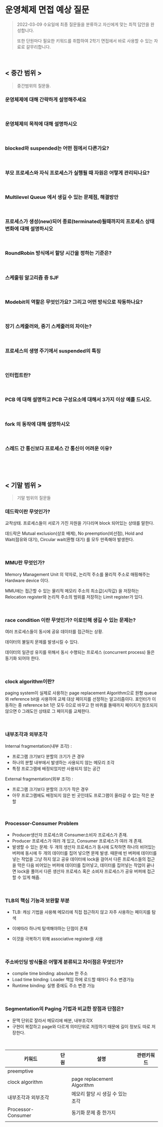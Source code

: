 # 운영체제 면접 예상 질문

> 2022-03-09 수요일에 최종 질문들을 분류하고 자신에게 맞는 최적 답안을 완성합니다.
>
> 또한 단원마다 필요한 키워드를 취합하여 2학기 면접에서 바로 사용할 수 있는 자료로 갈무리합니다.

​          

## < 중간 범위 >

> 중간범위의 질문들.

### 운영체제에 대해 간략하게 설명해주세요

​         

### 운영체제의 목적에 대해 설명하시오

​         

### blocked와 suspended는 어떤 점에서 다른가요?

​       

### 부모 프로세스와 자식 프로세스가 실행될 때 자원은 어떻게 관리되나요?

​           

### Multilevel Queue 에서 생길 수 있는 문제점, 해결방안

​         

### 프로세스가 생성(new)되어 종료(terminated)될때까지의 프로세스 상태 변화에 대해 설명하시오

​      

### RoundRobin 방식에서 할당 시간을 정하는 기준은?

​        

### 스케줄링 알고리즘 중 SJF

​       

### Modebit의 역할은 무엇인가요? 그리고 어떤 방식으로 작동하나요?

​         

### 장기 스케줄러와, 중기 스케줄러의 차이는?

​      

### 프로세스의 생명 주기에서 suspended의 특징

​       

### 인터럽트란?

​       

### PCB 에 대해 설명하고 PCB 구성요소에 대해서 3가지 이상 예를 드시오.

​        

### fork 의 동작에 대해 설명하시오

​       

### 스레드 간 통신보다 프로세스 간 통신이 어려운 이유?

​         

​          



## < 기말 범위 >    

> 기말 범위의 질문들

### 데드락이란 무엇인가?

교착상태. 프로세스들이 서로가 가진 자원을 기다리며 block 되어있는 상태를 말한다.

데드락은 Mutual exclusion(상호 배제), No preemption(비선점), Hold and Wait(점유와 대기), Circular wait(환형 대기) 를 모두 만족해야 발생한다.

​     

### MMU란 무엇인가?

Memory Management Unit 의 약자로, 논리적 주소를 물리적 주소로 매핑해주는 Hardware device 이다.

MMU에는 접근할 수 있는 물리적 메모리 주소의 최소값(시작값) 을 저장하는 Relocation register와 논리적 주소의 범위를 저장하는 Limit register가 있다.

​     

### race condition 이란 무엇인가? 이로인해 생길 수 있는 문제는?

여러 프로세스들이 동시에 공유 데이터를 접근하는 상황.

데이터의 불일치 문제를 발생시킬 수 있다.

데이터의 일관성 유지를 위해서 동시 수행되는 프로세스 (concurrent process) 들은 동기화 되어야 한다.

​       

### clock algorithm이란?

paging system이 실제로 사용하는 page replacement Algorithm으로 원형 queue와 reference bit을 사용하여 교체 대상 페이지를 선정하는 알고리즘이다. 포인터가 이동하는 중 reference bit 1은 모두 0으로 바꾸고 한 바퀴를 돌때까지 페이지가 참조되지 않으면 0 그래도인 상태로 그 페이지를 교체한다.

​       

### 내부조각과 외부조각

Internal fragmentation(내부 조각) : 

- 프로그램 크기보다 분할의 크기가 큰 경우
- 하나의 분할 내부에서 발생하는 사용되지 않는 메모리 조각
- 특정 프로그램에 배정되었지만 사용되지 않는 공간

External fragmentation(외부 조각) :

- 프로그램 크기보다 분할의 크기가 작은 경우
- 아무 프로그램에도 배정되지 않은 빈 곳인데도 프로그램이 올라갈 수 없는 작은 분할

​         

### Processor-Consumer Problem

- Producer생산자 프로세스와 Consumer소비자 프로세스가 존재. 
- Producer 프로세스가 여러 개 있고, Consumer 프로세스가 여러 개 존재.
- 발생할 수 있는 문제: 두 개의 생산자 프로세스가 동시에 도착하면 하나의 비어있는 버퍼에 동시에 두 개의 데이터를 집어 넣으면 문제 발생. 때문에 빈 버퍼에 데이터를 넣는 작업을 그냥 하지 않고 공유 데이터에 lock을 걸어서 다른 프로세스들의 접근을 막은 다음 비어있는 버퍼에 데이터를 집어넣고, 데이터를 집어넣는 작업이 끝나면 lock을 풀어서 다른 생산자 프로세스 혹은 소비자 프로세스가 공유 버퍼에 접근할 수 있게 해줌.

​             

###  TLB의 핵심 기능과 보완할 부분

* TLB: 캐싱 기법을 사용해 메모리에 직접 접근하지 않고 자주 사용하는 페이지를 탐색

* 이에따라 하나씩 탐색해야하는 단점이 존재

* 이것을 극복하기 위해 associative register을 사용

  ​     

### 주소바인딩 방식들은 어떻게 분류되고 차이점은 무엇인가?

* complie time binding: absolute 한 주소
* Load time binding: Loader 책임 하에 로드할 때마다 주소 변경가능
* Runtime binding: 실행 중에도 주소 변경 가능

​      

### Segmentation의 Paging 기법과 비교한 장점과 단점은?

* 문맥 단위로 잘라서 메모리에 배분, 내부조각X
* 구현이 복잡하고 page와 다르게 의미단위로 저장하기 때문에 길이 정보도 따로 저장한다.

​          

| 키워드              | 단원 | 설명                             | 관련키워드 |
| ------------------- | ---- | -------------------------------- | ---------- |
| preemptive          |      |                                  |            |
| clock algorithm     |      | page replacement Algorithm       |            |
| 내부조각과 외부조각 |      | 메모리 할당 시 생길 수 있는 조각 |            |
| Processor-Consumer  |      | 동기화 문제 중 한가지            |            |
|                     |      |                                  |            |

